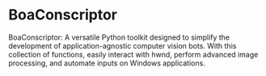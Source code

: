 # BoaConscriptor
BoaConscriptor: A versatile Python toolkit designed to simplify the development of application-agnostic computer vision bots. With this collection of functions, easily interact with hwnd, perform advanced image processing, and automate inputs on Windows applications.
